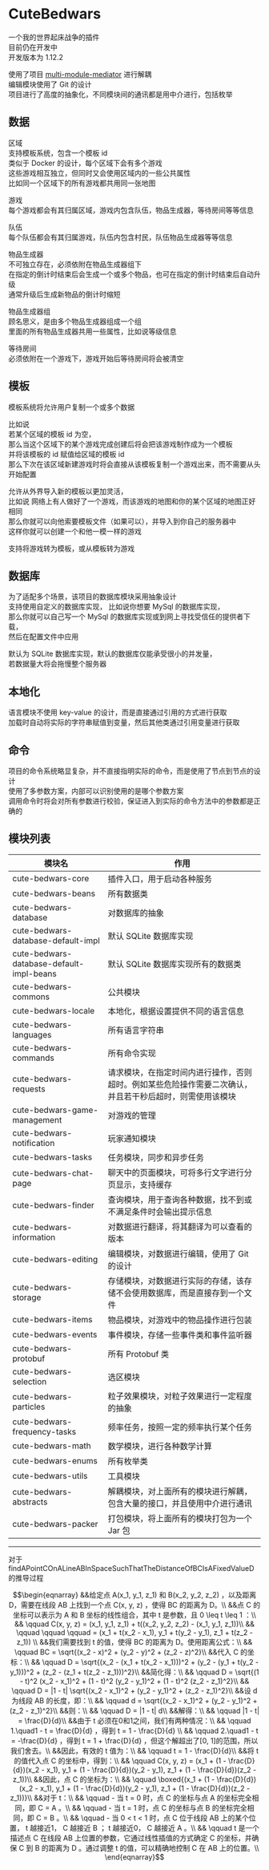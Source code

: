 CuteBedwars
===================
一个我的世界起床战争的插件  
目前仍在开发中  
开发版本为 1.12.2

使用了项目 [multi-module-mediator](https://github.com/gdrfgdrf/multi-module-mediator) 进行解耦  
编辑模块使用了 Git 的设计  
项目进行了高度的抽象化，不同模块间的通讯都是用中介进行，包括枚举  

数据
-----------------
区域  
支持模板系统，包含一个模板 id  
类似于 Docker 的设计，每个区域下会有多个游戏  
这些游戏相互独立，但同时又会使用区域内的一些公共属性  
比如同一个区域下的所有游戏都共用同一张地图

游戏  
每个游戏都会有其归属区域，游戏内包含队伍，物品生成器，等待房间等等信息

队伍  
每个队伍都会有其归属游戏，队伍内包含村民，队伍物品生成器等等信息

物品生成器  
不可独立存在，必须依附在物品生成器组下  
在指定的倒计时结束后会生成一个或多个物品，也可在指定的倒计时结束后自动升级  
通常升级后生成新物品的倒计时缩短

物品生成器组  
顾名思义，是由多个物品生成器组成一个组  
里面的所有物品生成器共用一些属性，比如说等级信息

等待房间  
必须依附在一个游戏下，游戏开始后等待房间将会被清空

模板
-----------------
模板系统将允许用户复制一个或多个数据  
  
比如说  
若某个区域的模板 id 为空，  
那么当这个区域下的某个游戏完成创建后将会把该游戏制作成为一个模板  
并将该模板的 id 赋值给区域的模板 id  
那么下次在该区域新建游戏时将会直接从该模板复制一个游戏出来，而不需要从头开始配置

允许从外界导入新的模板以更加灵活，  
比如说
网络上有人做好了一个游戏，而该游戏的地图和你的某个区域的地图正好相同  
那么你就可以向他索要模板文件（如果可以），并导入到你自己的服务器中  
这样你就可以创建一个和他一模一样的游戏

支持将游戏转为模板，或从模板转为游戏

数据库
-----------------
为了适配多个场景，该项目的数据库模块采用抽象设计  
支持使用自定义的数据库实现，
比如说你想要 MySql 的数据库实现，  
那么你就可以自己写一个 MySql 的数据库实现或到网上寻找受信任的提供者下载，  
然后在配置文件中应用

默认为 SQLite 数据库实现，默认的数据库仅能承受很小的并发量，  
若数据量大将会拖慢整个服务器

本地化
-----------------
语言模块不使用 key-value 的设计，而是直接通过引用的方式进行获取  
加载时自动将实际的字符串赋值到变量，然后其他类通过引用变量进行获取

命令
-----------------
项目的命令系统略显复杂，并不直接指明实际的命令，而是使用了节点到节点的设计  
使用了多参数方案，内部可以识别使用的是哪个参数方案  
调用命令时将会对所有参数进行校验，保证进入到实际的命令方法中的参数都是正确的

模块列表
-----------------

| 模块名                                      | 作用                                                   |
|------------------------------------------|------------------------------------------------------|
| cute-bedwars-core                        | 插件入口，用于启动各种服务                                        |  
| cute-bedwars-beans                       | 所有数据类                                                |  
| cute-bedwars-database                    | 对数据库的抽象                                              |
| cute-bedwars-database-default-impl       | 默认 SQLite 数据库实现                                      |
| cute-bedwars-database-default-impl-beans | 默认 SQLite 数据库实现所有的数据类                                |
| cute-bedwars-commons                     | 公共模块                                                 |
| cute-bedwars-locale                      | 本地化，根据设置提供不同的语言信息                                    |
| cute-bedwars-languages                   | 所有语言字符串                                              |
| cute-bedwars-commands                    | 所有命令实现                                               |
| cute-bedwars-requests                    | 请求模块，在指定时间内进行操作，否则超时。例如某些危险操作需要二次确认，并且若干秒后超时，则需使用该模块 |
| cute-bedwars-game-management             | 对游戏的管理                                               |
| cute-bedwars-notification                | 玩家通知模块                                               |
| cute-bedwars-tasks                       | 任务模块，同步和异步任务                                         |
| cute-bedwars-chat-page                   | 聊天中的页面模块，可将多行文字进行分页显示，支持缓存                           |
| cute-bedwars-finder                      | 查询模块，用于查询各种数据，找不到或不满足条件时会输出提示信息                      |
| cute-bedwars-information                 | 对数据进行翻译，将其翻译为可以查看的版本                                 |
| cute-bedwars-editing                     | 编辑模块，对数据进行编辑，使用了 Git 的设计                             |
| cute-bedwars-storage                     | 存储模块，对数据进行实际的存储，该存储不会使用数据库，而是直接存到一个文件                |
| cute-bedwars-items                       | 物品模块，对游戏中的物品操作进行包装                                   |
| cute-bedwars-events                      | 事件模块，存储一些事件类和事件监听器                                   |
| cute-bedwars-protobuf                    | 所有 Protobuf 类                                        |
| cute-bedwars-selection                   | 选区模块                                                 |
| cute-bedwars-particles                   | 粒子效果模块，对粒子效果进行一定程度的抽象                                |
| cute-bedwars-frequency-tasks             | 频率任务，按照一定的频率执行某个任务                                   |
| cute-bedwars-math                        | 数学模块，进行各种数学计算                                        |
| cute-bedwars-enums                       | 所有枚举类                                                |
| cute-bedwars-utils                       | 工具模块                                                 |
| cute-bedwars-abstracts                   | 解耦模块，对上面所有的模块进行解耦，包含大量的接口，并且使用中介进行通讯                 |
| cute-bedwars-packer                      | 打包模块，将上面所有的模块打包为一个 Jar 包                             |

----
对于 findAPointCOnALineABInSpaceSuchThatTheDistanceOfBCIsAFixedValueD 的推导过程  

$$\begin{eqnarray}
&&给定点 A(x_1, y_1, z_1) 和 B(x_2, y_2, z_2) ，以及距离 D，需要在线段 AB 上找到一个点 C(x, y, z) ，使得 BC 的距离为 D。\\
&&点 C 的坐标可以表示为 A 和 B 坐标的线性组合，其中 t 是参数，且 0 \leq t \leq 1 ：\\
&& \qquad C(x, y, z)  =  (x_1, y_1, z_1) + t((x_2, y_2, z_2) - (x_1, y_1, z_1))\\
&& \qquad \qquad \qquad  = (x_1 + t(x_2 - x_1), y_1 + t(y_2 - y_1), z_1 + t(z_2 - z_1)) \\
&&我们需要找到 t 的值，使得 BC 的距离为 D。使用距离公式：\\
&& \qquad BC = \sqrt{(x_2 - x)^2 + (y_2 - y)^2 + (z_2 - z)^2}\\
&&代入 C 的坐标：\\
&& \qquad D = \sqrt{(x_2 - (x_1 + t(x_2 - x_1)))^2 + (y_2 - (y_1 + t(y_2 - y_1)))^2 + (z_2 - (z_1 + t(z_2 - z_1)))^2}\\
&&简化得：\\
&& \qquad  D = \sqrt{(1 - t)^2 (x_2 - x_1)^2 + (1 - t)^2 (y_2 - y_1)^2 + (1 - t)^2 (z_2 - z_1)^2}\\
&& \qquad  D = |1 - t| \sqrt{(x_2 - x_1)^2 + (y_2 - y_1)^2 + (z_2 - z_1)^2}\\
&&设 d 为线段 AB 的长度，即：\\
&& \qquad  d = \sqrt{(x_2 - x_1)^2 + (y_2 - y_1)^2 + (z_2 - z_1)^2}\\
&&则：\\
&& \qquad D = |1 - t| d\\
&&解得：\\
&& \qquad |1 - t| = \frac{D}{d}\\
&&由于 t 必须在0和1之间，我们有两种情况：\\
&& \qquad 1.\quad1 - t = \frac{D}{d} ，得到 t = 1 - \frac{D}{d} \\
&& \qquad 2.\quad1 - t = -\frac{D}{d} ，得到 t = 1 + \frac{D}{d} ，但这个解超出了[0, 1]的范围，所以我们舍去。\\
&&因此，有效的 t 值为：\\
&& \qquad t = 1 - \frac{D}{d}\\
&&将 t 的值代入点 C 的坐标中，得到：\\
&& \qquad C(x, y, z) = (x_1 + (1 - \frac{D}{d})(x_2 - x_1), y_1 + (1 - \frac{D}{d})(y_2 - y_1), z_1 + (1 - \frac{D}{d})(z_2 - z_1))\\
&&因此，点 C 的坐标为：\\
&& \qquad \boxed{(x_1 + (1 - \frac{D}{d})(x_2 - x_1), y_1 + (1 - \frac{D}{d})(y_2 - y_1), z_1 + (1 - \frac{D}{d})(z_2 - z_1))}\\
&&对于 t：\\
&& \qquad - 当 t = 0 时，点 C 的坐标与点 A 的坐标完全相同，即 C = A 。\\
&& \qquad - 当 t = 1 时，点 C 的坐标与点 B 的坐标完全相同，即 C = B 。\\
&& \qquad - 当 0 < t < 1 时，点 C 位于线段 AB 上的某个位置， t 越接近1， C 越接近 B ； t 越接近0， C 越接近 A 。\\
&& \qquad t 是一个描述点 C 在线段 AB 上位置的参数，它通过线性插值的方式确定 C 的坐标，并确保 C 到 B 的距离为 D 。通过调整 t 的值，可以精确地控制 C 在 AB 上的位置。\\
\end{eqnarray}$$
